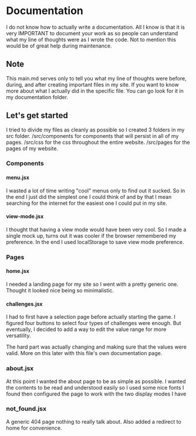 # Documentation
I do not know how to actually write a documentation.
All I know is that it is very IMPORTANT to document your work as so people can
understand what my line of thoughts were as I wrote the code.
Not to mention this would be of great help during maintenance.

## Note
This main.md serves only to tell you what my line of thoughts were before, during, and after creating important files in my site. If you want to know more about what I actually did in the specific file. You can go look for it in my documentation folder.

## Let's get started
I tried to divide my files as cleanly as possible so I created 3 folders in my src folder.
/src/components for components that will persist in all of my pages.
/src/css for the css throughout the entire website.
/src/pages for the pages of my website.

### Components

#### menu.jsx
I wasted a lot of time writing "cool" menus only to find out it sucked.
So in the end I just did the simplest one I could think of and by that I mean searching for the internet for the easiest one I could put in my site.

#### view-mode.jsx
I thought that having a view mode would have been very cool. So I made a single mock up, turns out it was cooler if the browser remembered my preference. In the end I used localStorage to save view mode preference.

### Pages

#### home.jsx
I needed a landing page for my site so I went with a pretty generic one. Thought it looked nice being so minimalistic.

#### challenges.jsx
I had to first have a selection page before actually starting the game. I figured four buttons to select four types of challenges were enough. But eventually, I decided to add a way to edit the value range for more versatility. 

The hard part was actually changing and making sure that the values were valid. More on this later with this file's own documentation page.

### about.jsx
At this point I wanted the about page to be as simple as possible. I wanted the contents to be read and understood easily so
I used some nice fonts I found then configured the page to work with the two display modes I have

### not_found.jsx
A generic 404 page nothing to really talk about. Also added a redirect to home for convenience.
